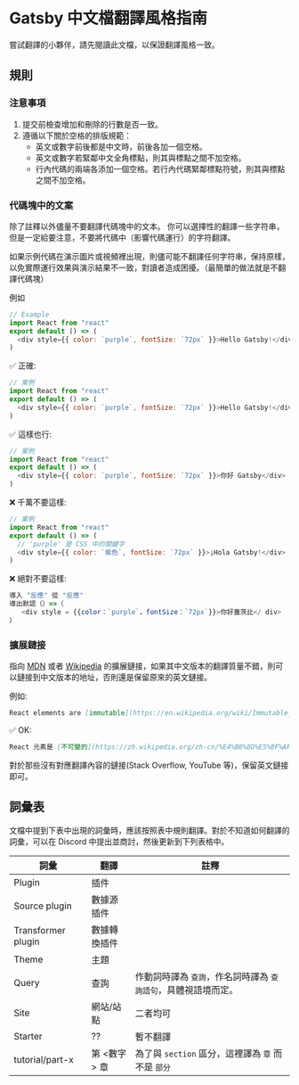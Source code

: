 # Gatsby 中文檔翻譯風格指南

嘗試翻譯的小夥伴，請先閱讀此文檔，以保證翻譯風格一致。

## 規則

### 注意事項

1. 提交前檢查增加和刪除的行數是否一致。
2. 遵循以下關於空格的排版規範：
   + 英文或數字前後都是中文時，前後各加一個空格。
   + 英文或數字若緊鄰中文全角標點，則其與標點之間不加空格。
   + 行內代碼的兩端各添加一個空格。若行內代碼緊鄰標點符號，則其與標點之間不加空格。


### 代碼塊中的文案

除了註釋以外儘量不要翻譯代碼塊中的文本。 你可以選擇性的翻譯一些字符串，但是一定給要注意，不要將代碼中（影響代碼運行）的字符翻譯。

如果示例代碼在演示圖片或視頻裡出現，則儘可能不翻譯任何字符串，保持原樣，以免實際運行效果與演示結果不一致，對讀者造成困擾。（最簡單的做法就是不翻譯代碼塊）

例如

```js
// Example
import React from "react"
export default () => (
  <div style={{ color: `purple`, fontSize: `72px` }}>Hello Gatsby!</div>
)
```

✅ 正確:

```js
// 案例
import React from "react"
export default () => (
  <div style={{ color: `purple`, fontSize: `72px` }}>Hello Gatsby!</div>
)
```

✅ 這樣也行:

```js
// 案例
import React from "react"
export default () => (
  <div style={{ color: `purple`, fontSize: `72px` }}>你好 Gatsby</div>
)
```

❌ 千萬不要這樣:

```js
// 案例
import React from "react"
export default () => (
  // 'purple' 是 CSS 中的關鍵字
  <div style={{ color: `紫色`, fontSize: `72px` }}>¡Hola Gatsby!</div>
)
```

❌ 絕對不要這樣:

```js
導入 "反應" 從 "反應"
導出默認（）=>（
   <div style = {{color：`purple`，fontSize：`72px`}}>你好蓋茨比</ div>
）
```

### 擴展鏈接

指向 [MDN] 或者 [Wikipedia] 的擴展鏈接，如果其中文版本的翻譯質量不錯，則可以鏈接到中文版本的地址，否則還是保留原來的英文鏈接。

[mdn]: https://developer.mozilla.org/en-US/
[wikipedia]: https://en.wikipedia.org/wiki/Main_Page

例如:

```md
React elements are [immutable](https://en.wikipedia.org/wiki/Immutable_object).
```

✅ OK:

```md
React 元素是 [不可變的](https://zh.wikipedia.org/zh-cn/%E4%B8%8D%E5%8F%AF%E8%AE%8A%E7%89%A9%E4%BB%B6)。
```

對於那些沒有對應翻譯內容的鏈接(Stack Overflow, YouTube 等)，保留英文鏈接即可。

## 詞彙表

文檔中提到下表中出現的詞彙時，應該按照表中規則翻譯。對於不知道如何翻譯的詞彙，可以在 Discord 中提出並商討，然後更新到下列表格中。

| 詞彙   | 翻譯 | 註釋 |
| ------ | ----------- | ----------------- |
| Plugin | 插件        | |
| Source plugin | 數據源插件 | |
| Transformer plugin | 數據轉換插件 | |
| Theme  | 主題        ||
| Query  | 查詢         |作動詞時譯為 `查詢`，作名詞時譯為 `查詢語句`，具體視語境而定。|
| Site   | 網站/站點     |二者均可|
| Starter  | ??     |暫不翻譯|
| tutorial/part-x | 第 <數字> 章 | 為了與 `section` 區分，這裡譯為 `章` 而不是 `部分` |
